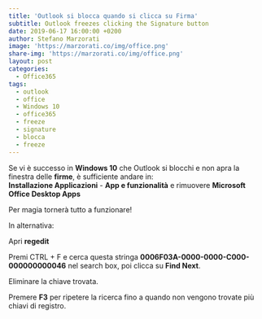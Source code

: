 ```yaml
---
title: 'Outlook si blocca quando si clicca su Firma'
subtitle: Outlook freezes clicking the Signature button
date: 2019-06-17 16:00:00 +0200
author: Stefano Marzorati
image: 'https://marzorati.co/img/office.png'
share-img: 'https://marzorati.co/img/office.png'
layout: post
categories:
  - Office365
tags:
  - outlook
  - office
  - Windows 10
  - office365
  - freeze
  - signature
  - blocca
  - freeze
---
```

Se vi è successo in **Windows 10** che Outlook si blocchi e non apra la finestra delle **firme**, è sufficiente andare in:   
**Installazione Applicazioni** - **App e funzionalità** e rimuovere **Microsoft Office Desktop Apps**   

Per magia tornerà tutto a funzionare!

In alternativa:   

Apri **regedit**

Premi CTRL + F e cerca questa stringa **0006F03A-0000-0000-C000-000000000046** nel search box, poi clicca su **Find Next**.   

Eliminare la chiave trovata.   

Premere **F3** per ripetere la ricerca fino a quando non vengono trovate più chiavi di registro.   
